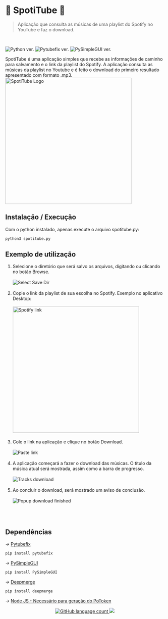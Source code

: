 # 🎵 SpotiTube 🎵
> Aplicação que consulta as músicas de uma playlist do Spotify no YouTube e faz o download.
<br>
<p>
<img alt="Python ver." src="https://img.shields.io/badge/python%20-%203.14-%20green?logo=python">
<img alt="Pytubefix ver." src="https://img.shields.io/badge/pytubefix-8.12.0-blue">
<img alt="PySimpleGUI ver." src="https://img.shields.io/badge/PySimpleGUI-4.60.5-blue">
</p>
SpotiTube é uma aplicação simples que recebe as informações de caminho para salvamento e o link da playlist do Spotify. A aplicação consulta as músicas da playlist no Youtube e é feito o download do primeiro resultado apresentado com formato .mp3.
<br>
<img src="https://i.imgur.com/k2jdFWG.png" alt="SpotiTube Logo" style="width:400px; text-align=center"/>

## Instalação / Execução
Com o python instalado, apenas execute o arquivo spotitube.py:
```sh
python3 spotitube.py
```

## Exemplo de utilização

1. Selecione o diretório que será salvo os arquivos, digitando ou clicando no botão Browse.<br><br>
<img alt = "Select Save Dir" src="https://i.imgur.com/H1jka3X.png"><br><br>
2. Copie o link da playlist de sua escolha no Spotify. Exemplo no aplicativo Desktop:<br><br>
<img alt = "Spotify link" src="https://i.imgur.com/1uSCQXt.png" style="width:400px;"><br><br>
3. Cole o link na aplicação e clique no botão Download.<br><br>
<img alt = "Paste link" src="https://i.imgur.com/gBCy3rm.png"><br><br>
4. A aplicação começará a fazer o download das músicas. O título da música atual será mostrada, assim como a barra de progresso.<br><br>
<img alt = "Tracks download" src="https://i.imgur.com/pyY8vU9.png"><br><br>
5. Ao concluir o download, será mostrado um aviso de conclusão.<br><br>
<img alt = "Popup download finished" src="https://i.imgur.com/Wpmjin6.png"><br><br>
<br>

## Dependências


-> <a href="https://pypi.org/project/pytubefix/">Pytubefix
</a>
<br>

```sh
pip install pytubefix
```


-> <a href="https://pypi.org/project/PySimpleGUI/">PySimpleGUI
</a>

```sh
pip install PySimpleGUI
```


-> <a href="https://pypi.org/project/deepmerge/">Deepmerge
</a>

```sh
pip install deepmerge
```

-> <a href="https://nodejs.org/pt">Node JS - Necessário para geração do PoToken

<p align="center">
  <img alt = "GitHub language count" src="https://img.shields.io/github/languages/count/srkrash/spotitube">

  <a href="https://github.com/srkrash/spotitube">
    <img src="https://img.shields.io/github/last-commit/srkrash/spotitube">
  </a>
</p>

